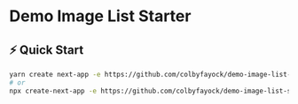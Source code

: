 # Demo Image List Starter

## ⚡️ Quick Start

```bash
yarn create next-app -e https://github.com/colbyfayock/demo-image-list-starter
# or
npx create-next-app -e https://github.com/colbyfayock/demo-image-list-starter
```
